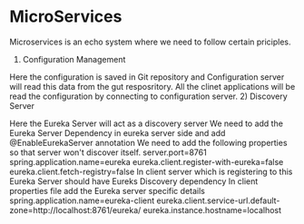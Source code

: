 # MicroServices

Microservices is an echo system where we need to follow certain priciples.

1) Configuration Management

  Here the configuration is saved in Git repository and Configuration server will read this data from the gut resposritory.
  All the clinet applications will be read the configuration by connecting to configuration server.
2) Discovery Server 

   Here the Eureka Server will act as a discovery server
   We need to add the Eureka Server Dependency in eureka server side and add @EnableEurekaServer annotation
   We need to add the following properties so that server won't discover itself.
    server.port=8761
    spring.application.name=eureka
    eureka.client.register-with-eureka=false
    eureka.client.fetch-registry=false
   In client server which is registering to this Eureka Server should have Eureks Discovery dependency
   In client properties file add the Eureka server specific details
    spring.application.name=eureka-client
    eureka.client.service-url.default-zone=http://localhost:8761/eureka/
    eureka.instance.hostname=localhost

